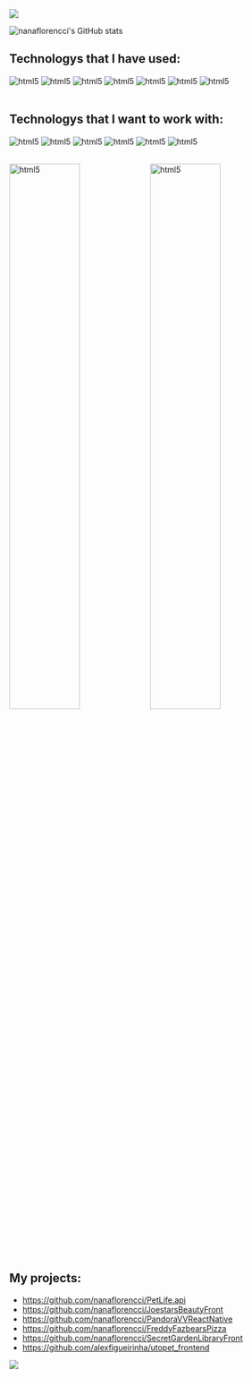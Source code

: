 <img src="https://user-images.githubusercontent.com/73097560/115834477-dbab4500-a447-11eb-908a-139a6edaec5c.gif">

![nanaflorencci's GitHub stats](https://github-readme-stats.vercel.app/api?username=nanaflorencci&show_icons=true&theme=radical)

## Technologys that I have used:
<div style="display: inline_block">  
 <img align="center" alt="html5" src="https://img.shields.io/badge/HTML-239120?style=for-the-badge&logo=html5&logoColor=white"/>
 <img align="center" alt="html5" src="https://img.shields.io/badge/PHP-777BB4?style=for-the-badge&logo=php&logoColor=white"/>
 <img align="center" alt="html5" src="https://img.shields.io/badge/BackEnd-FF2D20?style=for-the-badge&logo=laravel&logoColor=white"/>
 <img align="center" alt="html5" src="https://img.shields.io/badge/FrontEnd-563D7C?style=for-the-badge&logo=bootstrap&logoColor=white"/>
 <img align="center" alt="html5" src="https://img.shields.io/badge/React_Native-20232A?style=for-the-badge&logo=react&logoColor=61DAFB"/>
 <img align="center" alt="html5" src="https://img.shields.io/badge/MySQL-00000F?style=for-the-badge&logo=mysql&logoColor=white"/>
 <img align="center" alt="html5" src="https://img.shields.io/badge/JavaScript-00000F?style=for-the-badge&logo=javascript&logoColor=F7DF1E"/>
</div><br/>

## Technologys that I want to work with:
<div style="display: inline_block">  
 <img align="center" alt="html5" src="https://img.shields.io/badge/Redux-593D88?style=for-the-badge&logo=redux&logoColor=white"/>
 <img align="center" alt="html5" src="https://img.shields.io/badge/Ruby-CC342D?style=for-the-badge&logo=ruby&logoColor=white"/>
 <img align="center" alt="html5" src="https://img.shields.io/badge/Lua-2C2D72?style=for-the-badge&logo=lua&logoColor=white"/>
 <img align="center" alt="html5" src="https://img.shields.io/badge/Spring-6DB33F?style=for-the-badge&logo=spring&logoColor=white"/>
 <img align="center" alt="html5" src="https://img.shields.io/badge/Java-FF2D20?style=for-the-badge&logo=openjdk&logoColor=white"/>
 <img align="center" alt="html5" src="https://img.shields.io/badge/Perl-39457E?style=for-the-badge&logo=perl&logoColor=white"/>
</div><br/>

<img align="center" alt="html5" height="50%" width="50%" src="https://cdn.dribbble.com/users/1396703/screenshots/3952983/pixel-goust-2.gif"/><img align="center" alt="html5" height="50%" width="50%" src="https://cdn.dribbble.com/users/1396703/screenshots/3952983/pixel-goust-2.gif"/>

## My projects:
- https://github.com/nanaflorencci/PetLife.api<br/>
- https://github.com/nanaflorencci/JoestarsBeautyFront<br/>
- https://github.com/nanaflorencci/PandoraVVReactNative<br/>
- https://github.com/nanaflorencci/FreddyFazbearsPizza<br/>
- https://github.com/nanaflorencci/SecretGardenLibraryFront<br/>
- https://github.com/alexfigueirinha/utopet_frontend

<img src="https://user-images.githubusercontent.com/73097560/115834477-dbab4500-a447-11eb-908a-139a6edaec5c.gif">

